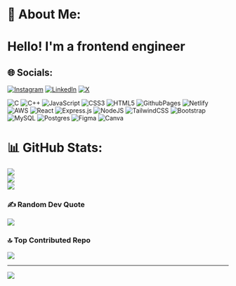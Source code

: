 # 💫 About Me:
<h1>Hello! I'm a frontend engineer</h1>


## 🌐 Socials:
[![Instagram](https://img.shields.io/badge/Instagram-%23E4405F.svg?logo=Instagram&logoColor=white)](https://instagram.com/being_nandini16) [![LinkedIn](https://img.shields.io/badge/LinkedIn-%230077B5.svg?logo=linkedin&logoColor=white)](https://www.linkedin.com/in/nandini-ray-%F0%9F%87%AE%F0%9F%87%B3%F0%9F%91%A9%E2%80%8D%F0%9F%92%BB-774670258/) [![X](https://img.shields.io/badge/X-black.svg?logo=X&logoColor=white)](https://x.com/@CodderG70716) 

![C](https://img.shields.io/badge/c-%2300599C.svg?style=flat&logo=c&logoColor=white) ![C++](https://img.shields.io/badge/c++-%2300599C.svg?style=flat&logo=c%2B%2B&logoColor=white) ![JavaScript](https://img.shields.io/badge/javascript-%23323330.svg?style=flat&logo=javascript&logoColor=%23F7DF1E) ![CSS3](https://img.shields.io/badge/css3-%231572B6.svg?style=flat&logo=css3&logoColor=white) ![HTML5](https://img.shields.io/badge/html5-%23E34F26.svg?style=flat&logo=html5&logoColor=white) ![GithubPages](https://img.shields.io/badge/github%20pages-121013?style=flat&logo=github&logoColor=white) ![Netlify](https://img.shields.io/badge/netlify-%23000000.svg?style=flat&logo=netlify&logoColor=#00C7B7) ![AWS](https://img.shields.io/badge/AWS-%23FF9900.svg?style=flat&logo=amazon-aws&logoColor=white) ![React](https://img.shields.io/badge/react-%2320232a.svg?style=flat&logo=react&logoColor=%2361DAFB) ![Express.js](https://img.shields.io/badge/express.js-%23404d59.svg?style=flat&logo=express&logoColor=%2361DAFB) ![NodeJS](https://img.shields.io/badge/node.js-6DA55F?style=flat&logo=node.js&logoColor=white) ![TailwindCSS](https://img.shields.io/badge/tailwindcss-%2338B2AC.svg?style=flat&logo=tailwind-css&logoColor=white) ![Bootstrap](https://img.shields.io/badge/bootstrap-%238511FA.svg?style=flat&logo=bootstrap&logoColor=white) ![MySQL](https://img.shields.io/badge/mysql-%2300000f.svg?style=flat&logo=mysql&logoColor=white) ![Postgres](https://img.shields.io/badge/postgres-%23316192.svg?style=flat&logo=postgresql&logoColor=white) ![Figma](https://img.shields.io/badge/figma-%23F24E1E.svg?style=flat&logo=figma&logoColor=white) ![Canva](https://img.shields.io/badge/Canva-%2300C4CC.svg?style=flat&logo=Canva&logoColor=white)
# 📊 GitHub Stats:
![](https://github-readme-stats.vercel.app/api?username=nandiniraygithub&theme=radical&hide_border=false&include_all_commits=false&count_private=false)<br/>
![](https://github-readme-streak-stats.herokuapp.com/?user=nandiniraygithub&theme=radical&hide_border=false)<br/>
![](https://github-readme-stats.vercel.app/api/top-langs/?username=nandiniraygithub&theme=radical&hide_border=false&include_all_commits=false&count_private=false&layout=compact)

### ✍️ Random Dev Quote
![](https://quotes-github-readme.vercel.app/api?type=horizontal&theme=radical)

### 🔝 Top Contributed Repo
![](https://github-contributor-stats.vercel.app/api?username=nandiniraygithub&limit=5&theme=radical&combine_all_yearly_contributions=true)

---
[![](https://visitcount.itsvg.in/api?id=nandiniraygithub&icon=0&color=1)](https://visitcount.itsvg.in)

<!-- Proudly created with GPRM ( https://gprm.itsvg.in ) -->

